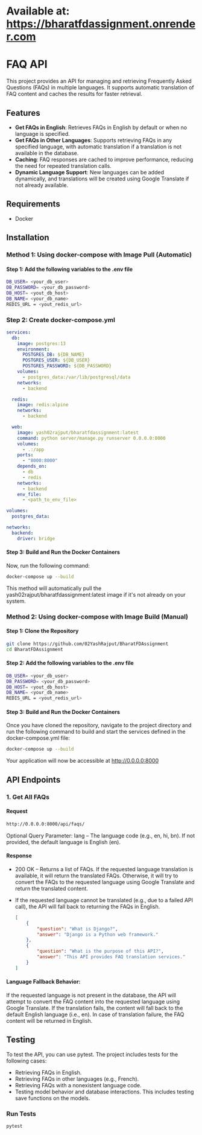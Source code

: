 # Available at: https://bharatfdassignment.onrender.com
# FAQ API

This project provides an API for managing and retrieving Frequently Asked Questions (FAQs) in multiple languages. It supports automatic translation of FAQ content and caches the results for faster retrieval.

## Features

- **Get FAQs in English**: Retrieves FAQs in English by default or when no language is specified.
- **Get FAQs in Other Languages**: Supports retrieving FAQs in any specified language, with automatic translation if a translation is not available in the database.
- **Caching**: FAQ responses are cached to improve performance, reducing the need for repeated translation calls.
- **Dynamic Language Support**: New languages can be added dynamically, and translations will be created using Google Translate if not already available.

## Requirements
- Docker

## Installation
### Method 1: Using docker-compose with Image Pull (Automatic)
#### Step 1: Add the following variables to the .env file

```bash
DB_USER= <your_db_user>
DB_PASSWORD= <your_db_password>
DB_HOST= <yout_db_host>
DB_NAME= <your_db_name>
REDIS_URL = <yout_redis_url>
```

### Step 2: Create docker-compose.yml
```yml
services:
  db:
    image: postgres:13
    environment:
      POSTGRES_DB: ${DB_NAME}
      POSTGRES_USER: ${DB_USER}
      POSTGRES_PASSWORD: ${DB_PASSWORD}
    volumes:
      - postgres_data:/var/lib/postgresql/data
    networks:
      - backend

  redis:
    image: redis:alpine
    networks:
      - backend

  web:
    image: yash02rajput/bharatfdassignment:latest
    command: python server/manage.py runserver 0.0.0.0:8000
    volumes:
      - .:/app
    ports:
      - "8000:8000"
    depends_on:
      - db
      - redis
    networks:
      - backend
    env_file:
      - <path_to_env_file>

volumes:
  postgres_data:

networks:
  backend:
    driver: bridge

```

#### Step 3: Build and Run the Docker Containers

Now, run the following command:

```bash
docker-compose up --build
``` 
This method will automatically pull the yash02rajput/bharatfdassignment:latest image if it's not already on your system.

### Method 2: Using docker-compose with Image Build (Manual)

#### Step 1: Clone the Repository

  ```bash
  git clone https://github.com/02YashRajput/BharatFDAssignment
  cd BharatFDAssignment
  ```

#### Step 2: Add the following variables to the .env file

```bash
DB_USER= <your_db_user>
DB_PASSWORD= <your_db_password>
DB_HOST= <yout_db_host>
DB_NAME= <your_db_name>
REDIS_URL = <yout_redis_url>
```

#### Step 3: Build and Run the Docker Containers
Once you have cloned the repository, navigate to the project directory and run the following command to build and start the services defined in the docker-compose.yml file:

```bash
docker-compose up --build
```

Your application will now be accessible at http://0.0.0.0:8000

## API Endpoints
### 1. Get All FAQs
#### Request
```bash
http://0.0.0.0:8000/api/faqs/ 
```
Optional Query Parameter: lang – The language code (e.g., en, hi, bn). If not provided, the default language is English (en).

#### Response
- 200 OK – Returns a list of FAQs. If the requested language translation is available, it will return the translated FAQs. Otherwise, it will try to convert the FAQs to the requested language using Google Translate and return the translated content.
- If the requested language cannot be translated (e.g., due to a failed API call), the API will fall back to returning the FAQs in English.



  ```json
  [
      {
          "question": "What is Django?",
          "answer": "Django is a Python web framework."
      },
      {
          "question": "What is the purpose of this API?",
          "answer": "This API provides FAQ translation services."
      }
  ]
  ```
#### Language Fallback Behavior:

If the requested language is not present in the database, the API will attempt to convert the FAQ content into the requested language using Google Translate. If the translation fails, the content will fall back to the default English language (i.e., en). In case of translation failure, the FAQ content will be returned in English.

## Testing

To test the API, you can use pytest. The project includes tests for the following cases:

- Retrieving FAQs in English.
- Retrieving FAQs in other languages (e.g., French).
- Retrieving FAQs with a nonexistent language code.
- Testing model behavior and database interactions. This includes testing save functions on the models.

### Run Tests

```bash
pytest
```


